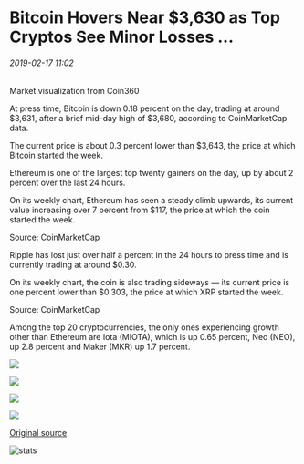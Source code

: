# Bitcoin Hovers Near $3,630 as Top Cryptos See Minor Losses ...

###### 2019-02-17 11:02

Market visualization from Coin360

At press time, Bitcoin is down 0.18 percent on the day, trading at around $3,631, after a brief mid-day high of $3,680, according to CoinMarketCap data.

The current price is about 0.3 percent lower than $3,643, the price at which Bitcoin started the week.

Ethereum is one of the largest top twenty gainers on the day, up by about 2 percent over the last 24 hours.

On its weekly chart, Ethereum has seen a steady climb upwards, its current value increasing over 7 percent from $117, the price at which the coin started the week.

Source: CoinMarketCap

Ripple has lost just over half a percent in the 24 hours to press time and is currently trading at around $0.30.

On its weekly chart, the coin is also trading sideways — its current price is one percent lower than $0.303, the price at which XRP started the week.

Source: CoinMarketCap

Among the top 20 cryptocurrencies, the only ones experiencing growth other than Ethereum are Iota (MIOTA), which is up 0.65 percent, Neo (NEO), up 2.8 percent and Maker (MKR) up 1.7 percent.

![](https://s3.cointelegraph.com/storage/uploads/view/344e1d262b0bd701c2a53893b997f0f0.png)

![](https://s3.cointelegraph.com/storage/uploads/view/14df172060031d6be295ffe1f9a714a6.png)

![](https://s3.cointelegraph.com/storage/uploads/view/cd72071dd22975b141997add24c50251.png)

![](https://s3.cointelegraph.com/storage/uploads/view/7c5b44e7bbaa0f5b0d627f556e9cf17b.png)

[Original source](https://cointelegraph.com/news/bitcoin-hovers-near-3-630-as-top-cryptos-see-minor-losses)

![stats](https://c.statcounter.com/11760860/0/a89fa40b/1/ "stats")